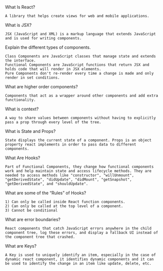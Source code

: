 What Is React?  

	A library that helps create views for web and mobile applications.	
	
What is JSX?  
	
	JSX (JavaScript and XML) is a markup language that extends JavaScript and is used for writing components.
	
Explain the different types of components.  
	
	Class Components are JavaScript classes that manage state and extends the interface.
	Functional Components are JavaScript functions that return JSX and holds code that will render in JSX elements.
	Pure Components don't re-render every time a change is made and only render in set conditions. 
	
What are higher order components?  
	
	Components that act as a wrapper around other components and add extra functionality. 
	
What is context?  
	
	A way to share values between components without having to explicitly pass a prop through every level of the tree.
	
What is State and Props?  
	
	State displays the current state of a component. Props is an object property react implements in order to pass data to different components.
	
What Are Hooks?  
	
	Part of Functional Components, they change how functional components work and help maintain state and access lifecycle methods. They are needed to access methods like "constructor", "willUnmount", "getDerivedState", "didUpdate", "didMount", "getSnapshot", "getDerivedState", and "shouldUpdate".
	
What are some of the “Rules” of Hooks?  
	
	1) Can only be called inside React function components.
    2) Can only be called at the top level of a component.
    3) Cannot be conditional
	
What are error boundaries?  
	
	React components that catch JavaScript errors anywhere in the child component tree, log these errors, and display a fallback UI instead of the component tree that crashed.
	
What are Keys?

    A Key is used to uniquely identify an item, especially in the case of dynamic react component, it identifies dynamic components and it can be used to identify the change in an item like update, delete, etc.